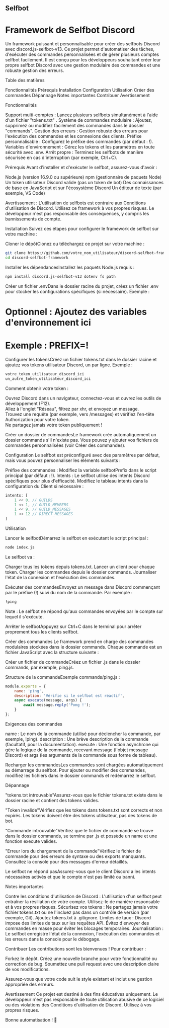 ## Selfbot

# Framework de Selfbot Discord
Un framework puissant et personnalisable pour créer des selfbots Discord avec discord.js-selfbot-v13. Ce projet permet d'automatiser des tâches, d'exécuter des commandes personnalisées et de gérer plusieurs comptes selfbot facilement. Il est conçu pour les développeurs souhaitant créer leur propre selfbot Discord avec une gestion modulaire des commandes et une robuste gestion des erreurs.

Table des matières

Fonctionnalités
Prérequis
Installation
Configuration
Utilisation
Créer des commandes
Dépannage
Notes importantes
Contribuer
Avertissement


Fonctionnalités

Support multi-comptes : Lancez plusieurs selfbots simultanément à l'aide d'un fichier "tokens.txt" .
Système de commandes modulaire : Ajoutez, supprimez ou modifiez facilement des commandes dans le dossier "commands".
Gestion des erreurs : Gestion robuste des erreurs pour l'exécution des commandes et les connexions des clients.
Préfixe personnalisable : Configurez le préfixe des commandes (par défaut : !).
Variables d'environnement : Gérez les tokens et les paramètres en toute sécurité avec .env.
Arrêt propre : Terminez les selfbots de manière sécurisée en cas d'interruption (par exemple, Ctrl+C).


Prérequis
Avant d'installer et d'exécuter le selfbot, assurez-vous d'avoir :

Node.js (version 16.9.0 ou supérieure)
npm (gestionnaire de paquets Node)
Un token utilisateur Discord valide (pas un token de bot)
Des connaissances de base en JavaScript et sur l'écosystème Discord
Un éditeur de texte (par exemple, VS Code)


Avertissement : L'utilisation de selfbots est contraire aux Conditions d'utilisation de Discord. Utilisez ce framework à vos propres risques. Le développeur n'est pas responsable des conséquences, y compris les bannissements de compte.


Installation
Suivez ces étapes pour configurer le framework de selfbot sur votre machine :

Cloner le dépôtClonez ou téléchargez ce projet sur votre machine :
```bash
git clone https://github.com/votre_nom_utilisateur/discord-selfbot-framework.git
cd discord-selfbot-framework
```

Installer les dépendancesInstallez les paquets Node.js requis :
```bash
npm install discord.js-selfbot-v13 dotenv fs path
``` 

Créer un fichier .envDans le dossier racine du projet, créez un fichier .env pour stocker les configurations spécifiques (si nécessaire). Exemple :
# Optionnel : Ajoutez des variables d'environnement ici
# Exemple : PREFIX=!


Configurer les tokensCréez un fichier tokens.txt dans le dossier racine et ajoutez vos tokens utilisateur Discord, un par ligne. Exemple :
```bash
votre_token_utilisateur_discord_ici
un_autre_token_utilisateur_discord_ici
```


Comment obtenir votre token :  

Ouvrez Discord dans un navigateur, connectez-vous et ouvrez les outils de développement (F12).  
Allez à l'onglet "Réseau", filtrez par xhr, et envoyez un message.  
Trouvez une requête (par exemple, vers /messages) et vérifiez l'en-tête Authorization pour votre token.  
Ne partagez jamais votre token publiquement !



Créer un dossier de commandesLe framework crée automatiquement un dossier commands s'il n'existe pas. Vous pouvez y ajouter vos fichiers de commandes personnalisées (voir Créer des commandes).



Configuration
Le selfbot est préconfiguré avec des paramètres par défaut, mais vous pouvez personnaliser les éléments suivants :

Préfixe des commandes : Modifiez la variable selfbotPrefix dans le script principal (par défaut : !).
Intents : Le selfbot utilise des intents Discord spécifiques pour plus d'efficacité. Modifiez le tableau intents dans la configuration du Client si nécessaire :
```js
intents: [
    1 << 0, // GUILDS
    1 << 1, // GUILD_MEMBERS
    1 << 9, // GUILD_MESSAGES
    1 << 12 // DIRECT_MESSAGES
]
```



Utilisation

Lancer le selfbotDémarrez le selfbot en exécutant le script principal :
```bash
node index.js
```

Le selfbot va :

Charger tous les tokens depuis tokens.txt.
Lancer un client pour chaque token.
Charger les commandes depuis le dossier commands.
Journaliser l'état de la connexion et l'exécution des commandes.


Exécuter des commandesEnvoyez un message dans Discord commençant par le préfixe (!) suivi du nom de la commande. Par exemple :
```bash
!ping
```

Note : Le selfbot ne répond qu'aux commandes envoyées par le compte sur lequel il s'exécute.


Arrêter le selfbotAppuyez sur Ctrl+C dans le terminal pour arrêter proprement tous les clients selfbot.



Créer des commandes
Le framework prend en charge des commandes modulaires stockées dans le dossier commands. Chaque commande est un fichier JavaScript avec la structure suivante :

Créer un fichier de commandeCréez un fichier .js dans le dossier commands, par exemple, ping.js.

Structure de la commandeExemple commands/ping.js :
```js
module.exports = {
    name: 'ping',
    description: 'Vérifie si le selfbot est réactif',
    async execute(message, args) {
        await message.reply('Pong !');
    }
};
``` 

Exigences des commandes  

name : Le nom de la commande (utilisé pour déclencher la commande, par exemple, !ping).
description : Une brève description de la commande (facultatif, pour la documentation).
execute : Une fonction asynchrone qui gère la logique de la commande, recevant message (l'objet message Discord) et args (les arguments de la commande sous forme de tableau).


Recharger les commandesLes commandes sont chargées automatiquement au démarrage du selfbot. Pour ajouter ou modifier des commandes, modifiez les fichiers dans le dossier commands et redémarrez le selfbot.



Dépannage

"tokens.txt introuvable"Assurez-vous que le fichier tokens.txt existe dans le dossier racine et contient des tokens valides.

"Token invalide"Vérifiez que les tokens dans tokens.txt sont corrects et non expirés. Les tokens doivent être des tokens utilisateur, pas des tokens de bot.

"Commande introuvable"Vérifiez que le fichier de commande se trouve dans le dossier commands, se termine par .js et possède un name et une fonction execute valides.

"Erreur lors du chargement de la commande"Vérifiez le fichier de commande pour des erreurs de syntaxe ou des exports manquants. Consultez la console pour des messages d'erreur détaillés.

Le selfbot ne répond pasAssurez-vous que le client Discord a les intents nécessaires activés et que le compte n'est pas limité ou banni.



Notes importantes

Contre les conditions d'utilisation de Discord : L'utilisation d'un selfbot peut entraîner la résiliation de votre compte. Utilisez-le de manière responsable et à vos propres risques.
Sécurisez vos tokens : Ne partagez jamais votre fichier tokens.txt ou ne l'incluez pas dans un contrôle de version (par exemple, Git). Ajoutez tokens.txt à .gitignore.
Limites de taux : Discord impose des limites de taux sur les requêtes API. Évitez d'envoyer des commandes en masse pour éviter les blocages temporaires.
Journalisation : Le selfbot enregistre l'état de la connexion, l'exécution des commandes et les erreurs dans la console pour le débogage.


Contribuer
Les contributions sont les bienvenues ! Pour contribuer :

Forkez le dépôt.
Créez une nouvelle branche pour votre fonctionnalité ou correction de bug.
Soumettez une pull request avec une description claire de vos modifications.

Assurez-vous que votre code suit le style existant et inclut une gestion appropriée des erreurs.

Avertissement
Ce projet est destiné à des fins éducatives uniquement. Le développeur n'est pas responsable de toute utilisation abusive de ce logiciel ou des violations des Conditions d'utilisation de Discord. Utilisez à vos propres risques.

Bonne automatisation ! 🚀

